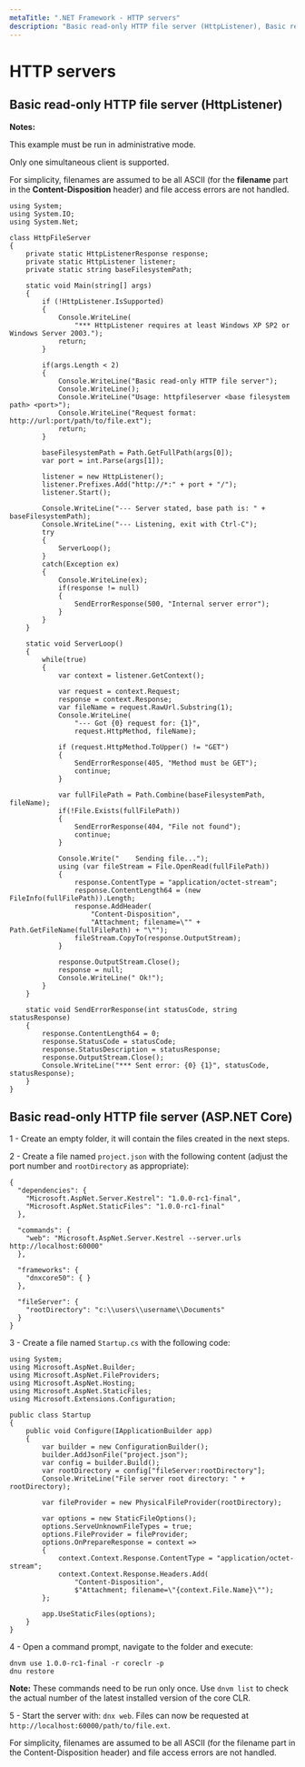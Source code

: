```yaml
---
metaTitle: ".NET Framework - HTTP servers"
description: "Basic read-only HTTP file server (HttpListener), Basic read-only HTTP file server (ASP.NET Core)"
---
```


# HTTP servers



## Basic read-only HTTP file server (HttpListener)


**Notes:**

This example must be run in administrative mode.

Only one simultaneous client is supported.

For simplicity, filenames are assumed to be all ASCII (for the **filename** part in the   **Content-Disposition** header) and file access errors are not handled.

```dotnet
using System;
using System.IO;
using System.Net;

class HttpFileServer
{
    private static HttpListenerResponse response;
    private static HttpListener listener;
    private static string baseFilesystemPath;

    static void Main(string[] args)
    {
        if (!HttpListener.IsSupported)
        {
            Console.WriteLine(
                "*** HttpListener requires at least Windows XP SP2 or Windows Server 2003.");
            return;
        }

        if(args.Length < 2)
        {
            Console.WriteLine("Basic read-only HTTP file server");
            Console.WriteLine();
            Console.WriteLine("Usage: httpfileserver <base filesystem path> <port>");
            Console.WriteLine("Request format: http://url:port/path/to/file.ext");
            return;
        }

        baseFilesystemPath = Path.GetFullPath(args[0]);
        var port = int.Parse(args[1]);

        listener = new HttpListener();
        listener.Prefixes.Add("http://*:" + port + "/");
        listener.Start();

        Console.WriteLine("--- Server stated, base path is: " + baseFilesystemPath);
        Console.WriteLine("--- Listening, exit with Ctrl-C");
        try
        {
            ServerLoop();
        }
        catch(Exception ex)
        {
            Console.WriteLine(ex);
            if(response != null)
            {
                SendErrorResponse(500, "Internal server error");
            }
        }
    }

    static void ServerLoop()
    {
        while(true)
        {
            var context = listener.GetContext();

            var request = context.Request;
            response = context.Response;
            var fileName = request.RawUrl.Substring(1);
            Console.WriteLine(
                "--- Got {0} request for: {1}", 
                request.HttpMethod, fileName);

            if (request.HttpMethod.ToUpper() != "GET")
            {
                SendErrorResponse(405, "Method must be GET");
                continue;
            }

            var fullFilePath = Path.Combine(baseFilesystemPath, fileName);
            if(!File.Exists(fullFilePath))
            {
                SendErrorResponse(404, "File not found");
                continue;
            }

            Console.Write("    Sending file...");
            using (var fileStream = File.OpenRead(fullFilePath))
            {
                response.ContentType = "application/octet-stream";
                response.ContentLength64 = (new FileInfo(fullFilePath)).Length;
                response.AddHeader(
                    "Content-Disposition",
                    "Attachment; filename=\"" + Path.GetFileName(fullFilePath) + "\"");
                fileStream.CopyTo(response.OutputStream);
            }

            response.OutputStream.Close();
            response = null;
            Console.WriteLine(" Ok!");
        }
    }

    static void SendErrorResponse(int statusCode, string statusResponse)
    {
        response.ContentLength64 = 0;
        response.StatusCode = statusCode;
        response.StatusDescription = statusResponse;
        response.OutputStream.Close();
        Console.WriteLine("*** Sent error: {0} {1}", statusCode, statusResponse);
    }
}

```



## Basic read-only HTTP file server (ASP.NET Core)


1 - Create an empty folder, it will contain the files created in the next steps.

2 - Create a file named `project.json` with the following content (adjust the port number and `rootDirectory` as appropriate):

```dotnet
{
  "dependencies": {
    "Microsoft.AspNet.Server.Kestrel": "1.0.0-rc1-final",
    "Microsoft.AspNet.StaticFiles": "1.0.0-rc1-final"
  },

  "commands": {
    "web": "Microsoft.AspNet.Server.Kestrel --server.urls http://localhost:60000"
  },

  "frameworks": {
    "dnxcore50": { }
  },

  "fileServer": {
    "rootDirectory": "c:\\users\\username\\Documents" 
  }
}

```

3 - Create a file named `Startup.cs` with the following code:

```dotnet
using System;
using Microsoft.AspNet.Builder;
using Microsoft.AspNet.FileProviders;
using Microsoft.AspNet.Hosting;
using Microsoft.AspNet.StaticFiles;
using Microsoft.Extensions.Configuration;

public class Startup
{
    public void Configure(IApplicationBuilder app)
    {
        var builder = new ConfigurationBuilder();
        builder.AddJsonFile("project.json");
        var config = builder.Build();
        var rootDirectory = config["fileServer:rootDirectory"];
        Console.WriteLine("File server root directory: " + rootDirectory);

        var fileProvider = new PhysicalFileProvider(rootDirectory);

        var options = new StaticFileOptions();
        options.ServeUnknownFileTypes = true;
        options.FileProvider = fileProvider;
        options.OnPrepareResponse = context =>
        {
            context.Context.Response.ContentType = "application/octet-stream";
            context.Context.Response.Headers.Add(
                "Content-Disposition",
                $"Attachment; filename=\"{context.File.Name}\"");
        };
        
        app.UseStaticFiles(options);
    }
}

```

4 - Open a command prompt, navigate to the folder and execute:

```dotnet
dnvm use 1.0.0-rc1-final -r coreclr -p
dnu restore

```

**Note:**
These commands need to be run only once.
Use `dnvm list` to check the actual number of the latest installed version of the core CLR.

5 - Start the server with: `dnx web`. Files can now be requested at  `http://localhost:60000/path/to/file.ext`.

For simplicity, filenames are assumed to be all ASCII (for the filename part in the Content-Disposition header) and file access errors are not handled.

